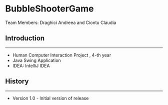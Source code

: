 # BubbleShooterGame

Team Members: Draghici Andreea and Ciontu Claudia

## Introduction
---------------------------
- Human Computer Interaction Project , 4-th year
- Java Swing Application 
- IDEA: IntelliJ IDEA

## History
-----------------------------

- Version 1.0 - Initial version of release
